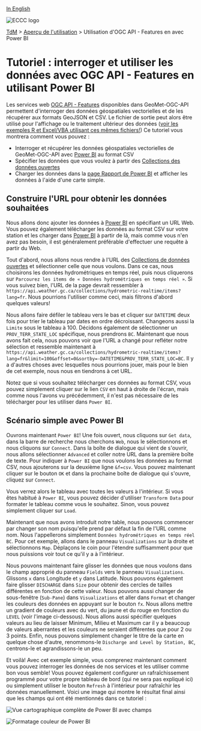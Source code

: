 [In English](tutorial_OAFeat_Power-BI_en.md)

![ECCC logo](../img_eccc-logo.png)

[TdM](../readme_fr.md) > [Aperçu de l'utilisation](readme_fr.md) > Utilisation d'OGC API - Features en avec Power BI

# Tutoriel : interroger et utiliser les données avec OGC API - Features en utilisant Power BI

Les services web [OGC API - Features](https://eccc-msc.github.io/open-data/msc-geomet/ogc_api_fr/#ogc-api-features) disponibles dans GeoMet-OGC-API permettent d'interroger des données géospatiales vectorielles et de les récupérer aux formats GeoJSON et CSV. Le fichier de sortie peut alors être utilisé pour l'affichage ou le traitement ultérieur des données ([voir les exemples R et Excel/VBA utilisant ces mêmes fichiers!](../tutorial_OAFeat_R-Excel_fr/)) Ce tutoriel vous montrera comment vous pouvez :

* Interroger et récupérer les données géospatiales vectorielles de GeoMet-OGC-API avec [Power BI](https://www.microsoft.com/fr-fr/power-platform/products/power-bi/) au format CSV
* Spécifier les données que vous voulez à partir des [Collections des données ouvertes](https://api.weather.gc.ca/collections?lang=fr)
* Charger les données dans la [page Rapport de Power BI](https://learn.microsoft.com/fr-fr/power-bi/create-reports/desktop-report-view) et afficher les données à l'aide d'une carte simple.

## Construire l'URL pour obtenir les données souhaitées

Nous allons donc ajouter les données à [Power BI](https://www.microsoft.com/fr-fr/power-platform/products/power-bi/) en spécifiant un URL Web. Vous pouvez également télécharger les données au format CSV sur votre station et les charger dans [Power BI](https://www.microsoft.com/fr-fr/power-platform/products/power-bi/) à partir de là, mais comme vous n'en avez pas besoin, il est généralement préférable d'effectuer une requête à partir du Web.

Tout d'abord, nous allons nous rendre à l'URL des [Collections de données ouvertes](https://api.weather.gc.ca/collections?lang=fr) et sélectionner celle que nous voulons. Dans ce cas, nous choisirons les données hydrométriques en temps réel, puis nous cliquerons sur ``Parcourez les items de « Données hydrométriques en temps réel »``. Si vous suivez bien, l'URL de la page devrait ressembler à ``https://api.weather.gc.ca/collections/hydrometric-realtime/items?lang=fr``. Nous pourrions l'utiliser comme ceci, mais filtrons d'abord quelques valeurs!

Nous allons faire défiler le tableau vers le bas et cliquer sur ``DATETIME`` deux fois pour trier le tableau par dates en ordre décroissant. Changeons aussi la ``Limite`` sous le tableau à 100. Décidons également de sélectionner un `PROV_TERR_STATE_LOC` spécifique, nous prendrons ``BC``. Maintenant que nous avons fait cela, nous pouvons voir que l'URL a changé pour refléter notre sélection et ressemble maintenant à `https://api.weather.gc.ca/collections/hydrometric-realtime/items?lang=fr&limit=100&offset=0&sortby=-DATETIME&PROV_TERR_STATE_LOC=BC`. Il y a d'autres choses avec lesquelles nous pourrions jouer, mais pour le bien de cet exemple, nous nous en tiendrons à cet URL.

Notez que si vous souhaitez télécharger ces données au format CSV, vous pouvez simplement cliquer sur le lien ``CSV`` en haut à droite de l'écran, mais comme nous l'avons vu précédemment, il n'est pas nécessaire de les télécharger pour les utiliser dans ``Power BI``.

## Scénario simple avec Power BI

Ouvrons maintenant ``Power BI``! Une fois ouvert, nous cliquons sur ``Get data``, dans la barre de recherche nous cherchons ``Web``, nous le sélectionnons et nous cliquons sur ``Connect``. Dans la boîte de dialogue qui vient de s'ouvrir, nous allons sélectionner ``Advanced`` et coller notre URL dans la première boîte de texte. Pour indiquer à ``Power BI`` que nous voulons les données au format CSV, nous ajouterons sur la deuxième ligne ``&f=csv``. Vous pouvez maintenant cliquer sur le bouton ``OK`` et dans la prochaine boîte de dialogue qui s'ouvre, cliquez sur ``Connect``.

Vous verrez alors le tableau avec toutes les valeurs à l'intérieur. Si vous êtes habitué à ``Power BI``, vous pouvez décider d'utiliser ``Transform Data`` pour formater le tableau comme vous le souhaitez. Sinon, vous pouvez simplement cliquer sur ``Load``.

Maintenant que nous avons introduit notre table, nous pouvons commencer par changer son nom puisqu'elle prend par défaut la fin de l'URL comme nom. Nous l'appellerons simplement ``Données hydrométriques en temps réel BC``. Pour cet exemple, allons dans le panneau ``Visualizations`` sur la droite et sélectionnons ``Map``. Déplaçons le coin pour l'étendre suffisamment pour que nous puissions voir tout ce qu'il y a à l'intérieur.

Nous pouvons maintenant faire glisser les données que nous voulons dans le champ approprié du panneau ``Fields`` vers le panneau ``Visualizations``. Glissons ``x`` dans Longitude et ``y`` dans Latitude. Nous pouvons également faire glisser ``DISCHARGE`` dans ``Size`` pour obtenir des cercles de tailles différentes en fonction de cette valeur. Nous pouvons aussi changer de sous-fenêtre (``Sub-Pane``) dans `Visualizations` et aller dans ``Format`` et changer les couleurs des données en appuyant sur le bouton `fx`. Nous allons mettre un gradient de couleurs avec du vert, du jaune et du rouge en fonction du ``LEVEL`` (voir l'image ci-dessous). Nous allons aussi spécifier quelques valeurs au lieu de laisser Minimum, Milieu et Maximum car il y a beaucoup de valeurs aberrantes et les couleurs ne seraient différentes que pour 2 ou 3 points. Enfin, nous pouvons simplement changer le titre de la carte en quelque chose d'autre, renommons-le ``Discharge and Level by Station, BC``, centrons-le et agrandissons-le un peu.

Et voilà! Avec cet exemple simple, vous comprenez maintenant comment vous pouvez interroger les données de nos services et les utiliser comme bon vous semble! Vous pouvez également configurer un rafraîchissement programmé pour votre propre tableau de bord (qui ne sera pas expliqué ici) ou simplement utiliser le bouton ``Refresh`` à l'intérieur pour rafraîchir les données manuellement. Voici une image qui montre le résultat final ainsi que les champs qui ont été mentionnés dans ce tutoriel :

![Vue cartographique complète de Power BI avec champs](https://collaboration.cmc.ec.gc.ca/cmc/cmos/public_doc/usage/tutorial_OAFeat_Power-BI_Map_en.jpg)

![Formatage couleur de Power BI](https://collaboration.cmc.ec.gc.ca/cmc/cmos/public_doc/usage/tutorial_OAFeat_Power-BI_Format_en.jpg)
